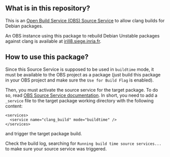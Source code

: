 ## What is in this repository?

This is an [Open Build Service (OBS) Source
Service](https://openbuildservice.org/help/manuals/obs-user-guide/cha.obs.source_service.html)
to allow clang builds for Debian packages.

An OBS instance using this package to rebuild Debian Unstable packages against
clang is available at [irill8.siege.inria.fr](https://irill8.siege.inria.fr).

## How to use this package?

Since this Source Service is supposed to be used in `buildtime` mode, it must be available
to the OBS project as a package (just build this package in your OBS project and make sure
the `Use for Build Flag` is enabled).

Then, you must activate the source service for the target package. To do so,
read [OBS Source Service
documentation](https://openbuildservice.org/help/manuals/obs-user-guide/cha.obs.source_service.html).
In short, you need to add a `_service` file to the target package working
directory with the following content:

```
<services>
  <service name="clang_build" mode="buildtime" />
</services>
```

and trigger the target package build.

Check the build log, searching for `Running build time source services...` to
make sure your source service was triggered.

